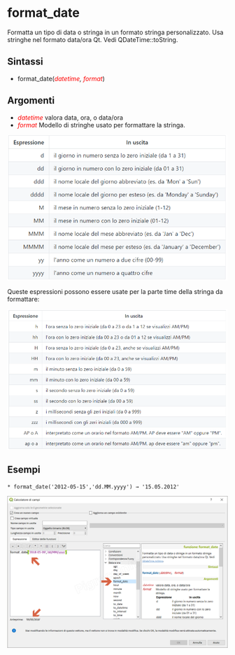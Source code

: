 # format_date

Formatta un tipo di data o stringa in un formato stringa personalizzato. Usa stringhe nel formato data/ora Qt. Vedi QDateTime::toString.

## Sintassi

* format_date(_<span style="color:red;">datetime</span>, <span style="color:red;">format</span>_)

## Argomenti

* _<span style="color:red;">datetime</span>_ valora data, ora, o data/ora
* _<span style="color:red;">format</span>_ Modello di stringhe usato per formattare la stringa. 

![](/img/data_e_ora/format_data_0.png)

Queste espressioni possono essere usate per la parte time della stringa da formattare:

![](/img/data_e_ora/format_data_1.png)

## Esempi
```
* format_date('2012-05-15','dd.MM.yyyy') → '15.05.2012'
```

![](/img/data_e_ora/format_date1.png)
